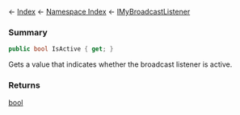 ← [Index](Api-Index) ← [Namespace Index](Namespace-Index) ← [IMyBroadcastListener](Sandbox.ModAPI.Ingame.IMyBroadcastListener)

### Summary

```csharp
public bool IsActive { get; }
```

Gets a value that indicates whether the broadcast listener is active.

### Returns

[bool](https://docs.microsoft.com/en-us/dotnet/api/system.boolean?view=netframework-4.6)

